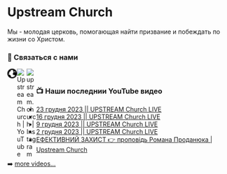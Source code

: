 # Upstream Church

Мы - молодая церковь, помогающая найти призвание и побеждать по жизни со Христом.

### 👥 Связаться с нами

[<img align="left" alt="upstream.life" width="22px" src="https://raw.githubusercontent.com/iconic/open-iconic/master/svg/globe.svg" />][website]
[<img align="left" alt="UpstreamChurch | YouTube" width="22px" src="https://cdn.jsdelivr.net/npm/simple-icons@v3/icons/youtube.svg" />][youtube]
[<img align="left" alt="upstream.church | Instagram" width="22px" src="https://cdn.jsdelivr.net/npm/simple-icons@v3/icons/instagram.svg" />][instagram]

<br />

### 📺 Наши последнии YouTube видео
<!-- YOUTUBE:START -->
- [23 грудня 2023 || UPSTREAM Church LIVE](https://www.youtube.com/watch?v=yIlTEn3Adhg)
- [16 грудня 2023 || UPSTREAM Church LIVE](https://www.youtube.com/watch?v=4m3e4u_E7IQ)
- [9 грудня 2023 || UPSTREAM Church LIVE](https://www.youtube.com/watch?v=ed3KEslDyQM)
- [2 грудня 2023 || UPSTREAM Church LIVE](https://www.youtube.com/watch?v=SiA9VaQecBg)
- [ЕФЕКТИВНИЙ ЗАХИСТ 👉 проповідь Романа Проданюка | Upstream Church](https://www.youtube.com/watch?v=yQI0UHJTX1I)
<!-- YOUTUBE:END -->

➡️ [more videos...](https://youtube.com/UpstreamChurch)

[website]: https://upstream.life/
[youtube]: https://youtube.com/UpstreamChurch
[instagram]: https://www.instagram.com/upstream.church
